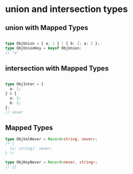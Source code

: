 # union and intersection types

## union with Mapped Types

```typescript

type ObjUnion = { a: 1 } | { b: 2; a: 2 };
type ObjUnionKey = keyof ObjUnion;
// "a"

```

## intersection with Mapped Types

```typescript

type ObjInter = {
  a: 1;
} & {
  a: 2;
  b: 2;
};
// never

```

## Mapped Types

```typescript
type ObjValNever = Record<string, never>;
/* {
  [x: string]: never;
} */

type ObjKeyNever = Record<never, string>;
// {}
```
